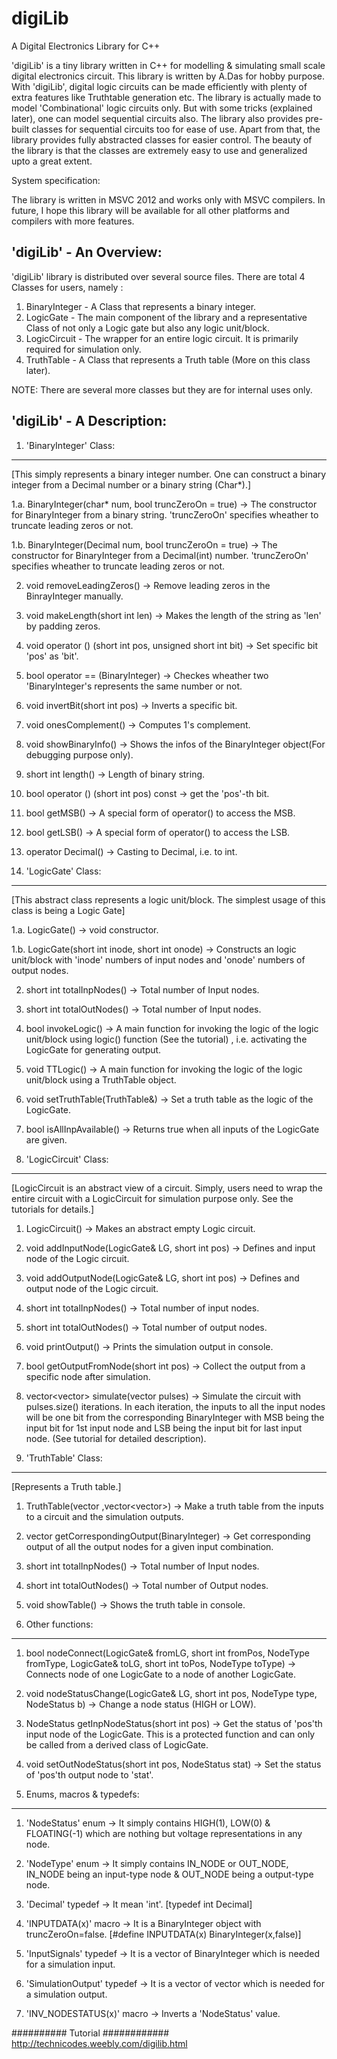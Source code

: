 # digiLib
A Digital Electronics Library for C++

'digiLib' is a tiny library written in C++ for modelling & simulating small scale digital electronics circuit. This library is written by A.Das for hobby purpose. With 'digiLib', digital logic circuits can be made efficiently with plenty of extra features like Truthtable generation etc. The library is actually made to model 'Combinational' logic circuits only. But with some tricks (explained later), one can model sequential circuits also. The library also provides pre-built classes for sequential circuits too for ease of use. Apart from that, the library provides fully abstracted classes for easier control. The beauty of the library is that the classes are extremely easy to use and generalized upto a great extent.

System specification:

The library is written in MSVC 2012 and works only with MSVC compilers. In future, I hope this library will be available for all other platforms and compilers with more features.

'digiLib' - An Overview:
-----------------------

'digiLib' library is distributed over several source files. There are total 4 Classes for users, namely :

1. BinaryInteger - A Class that represents a binary integer.
2. LogicGate - The main component of the library and a representative Class of not only a Logic gate but also any logic unit/block.
3. LogicCircuit - The wrapper for an entire logic circuit. It is primarily required for simulation only.
4. TruthTable - A Class that represents a Truth table (More on this class later).

NOTE: There are several more classes but they are for internal uses only.

'digiLib' - A Description:
-------------------------

1. 'BinaryInteger' Class:
-------------------------

[This simply represents a binary integer number. One can construct a binary integer from a Decimal number or a binary string (Char*).]

1.a. BinaryInteger(char* num, bool truncZeroOn = true) -> The constructor for BinaryInteger from a binary string. 'truncZeroOn' specifies wheather to truncate leading zeros or not.

1.b. BinaryInteger(Decimal num, bool truncZeroOn = true) -> The constructor for BinaryInteger from a Decimal(int) number. 'truncZeroOn' specifies wheather to truncate leading zeros or not.

2. void removeLeadingZeros() -> Remove leading zeros in the BinrayInteger manually.

3. void makeLength(short int len) -> Makes the length of the string as 'len' by padding zeros.

4. void operator () (short int pos, unsigned short int bit) -> Set specific bit 'pos' as 'bit'.

5. bool operator == (BinaryInteger) -> Checkes wheather two 'BinaryInteger's represents the same number or not.

6. void invertBit(short int pos) -> Inverts a specific bit.

7. void onesComplement() -> Computes 1's complement.

8. void showBinaryInfo() -> Shows the infos of the BinaryInteger object(For debugging purpose only).

9. short int length() -> Length of binary string.

10. bool operator () (short int pos) const -> get the 'pos'-th bit.

11. bool getMSB() -> A special form of operator() to access the MSB.

12. bool getLSB() -> A special form of operator() to access the LSB.

13. operator Decimal() -> Casting to Decimal, i.e. to int.

2. 'LogicGate' Class:
---------------------

[This abstract class represents a logic unit/block. The simplest usage of this class is being a Logic Gate]

1.a. LogicGate() -> void constructor.

1.b. LogicGate(short int inode, short int onode) -> Constructs an logic unit/block with 'inode' numbers of input nodes and 'onode' numbers of output nodes.

2. short int totalInpNodes() -> Total number of Input nodes.

3. short int totalOutNodes() -> Total number of Input nodes.

4. bool invokeLogic() -> A main function for invoking the logic of the logic unit/block using logic() function (See the tutorial) , i.e. activating the LogicGate for generating output.

5. void TTLogic() -> A main function for invoking the logic of the logic unit/block using a TruthTable object.

6. void setTruthTable(TruthTable&) -> Set a truth table as the logic of the LogicGate.

7. bool isAllInpAvailable() -> Returns true when all inputs of the LogicGate are given.

3. 'LogicCircuit' Class:
------------------------

[LogicCircuit is an abstract view of a circuit. Simply, users need to wrap the entire circuit with a LogicCircuit for simulation purpose only. See the tutorials for details.]

1. LogicCircuit() -> Makes an abstract empty Logic circuit.

2. void addInputNode(LogicGate& LG, short int pos) -> Defines and input node of the Logic circuit.

3. void addOutputNode(LogicGate& LG, short int pos) -> Defines and output node of the Logic circuit.

4. short int totalInpNodes() -> Total number of input nodes.

5. short int totalOutNodes() -> Total number of output nodes.

6. void printOutput() -> Prints the simulation output in console.

7. bool getOutputFromNode(short int pos) -> Collect the output from a specific node after simulation.

8. vector<vector<bool>> simulate(vector<BinaryInteger> pulses) -> Simulate the circuit with pulses.size() iterations. In each iteration, the inputs to all the input nodes will be one bit from the corresponding BinaryInteger with MSB being the input bit for 1st input node and LSB being the input bit for last input node.
(See tutorial for detailed description).

4. 'TruthTable' Class:
----------------------

[Represents a Truth table.]

1. TruthTable(vector<BinaryInteger> ,vector<vector<bool>>) -> Make a truth table from the inputs to a circuit and the simulation outputs.

2. vector<bool> getCorrespondingOutput(BinaryInteger) -> Get corresponding output of all the output nodes for a given input combination.

3. short int totalInpNodes() -> Total number of Input nodes.

4. short int totalOutNodes() -> Total number of Output nodes.

5. void showTable() -> Shows the truth table in console.

5. Other functions:
-------------------

1. bool nodeConnect(LogicGate& fromLG, short int fromPos, NodeType fromType, LogicGate& toLG, short int toPos, NodeType toType) -> Connects node of one LogicGate to a node of another LogicGate.

2. void nodeStatusChange(LogicGate& LG, short int pos, NodeType type, NodeStatus b) -> Change a node status (HIGH or LOW).

3. NodeStatus getInpNodeStatus(short int pos) -> Get the status of 'pos'th input node of the LogicGate. This is a protected function and can only be called from a derived class of LogicGate.

4. void setOutNodeStatus(short int pos, NodeStatus stat) -> Set the status of 'pos'th output node to 'stat'.

6. Enums, macros & typedefs:
----------------------------

1. 'NodeStatus' enum -> It simply contains HIGH(1), LOW(0) & FLOATING(-1) which are nothing but voltage representations in any node.

2. 'NodeType' enum -> It simply contains IN_NODE or OUT_NODE, IN_NODE being an input-type node & OUT_NODE being a output-type node.

3. 'Decimal' typedef -> It mean 'int'. [typedef int Decimal]

4. 'INPUTDATA(x)' macro -> It is a BinaryInteger object with truncZeroOn=false. [#define INPUTDATA(x) BinaryInteger(x,false)]

5. 'InputSignals' typedef -> It is a vector of BinaryInteger which is needed for a simulation input.

6. 'SimulationOutput' typedef -> It is a vector of vector<bool> which is needed for a simulation output.

7. 'INV_NODESTATUS(x)' macro -> Inverts a 'NodeStatus' value.

########## Tutorial ############
http://technicodes.weebly.com/digilib.html
